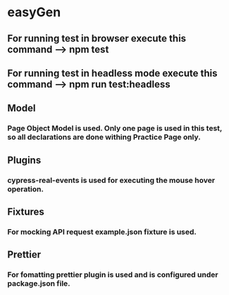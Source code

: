# easyGen

## For running test in browser execute this command --> npm test
## For running test in headless mode execute this command --> npm run test:headless

## Model
### Page Object Model is used. Only one page is used in this test, so all declarations are done withing Practice Page only.

## Plugins
### cypress-real-events is used for executing the mouse hover operation.

## Fixtures
### For mocking API request example.json fixture is used. 

## Prettier
### For fomatting prettier plugin is used and is configured under package.json file. 